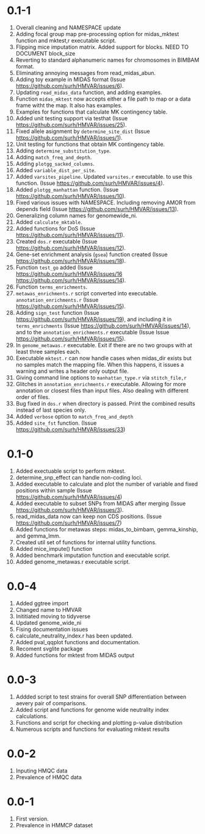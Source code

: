 # 0.1-1
1. Overall cleaning and NAMESPACE update
2. Adding focal group map pre-processing option for
midas_mktest function and mktest,r executable script.
3. Flipping mice imputation matrix. Added support for blocks.
NEED TO DOCUMENT block_size
4. Reverting to standard alphanumeric names for chromosomes
in BIMBAM format.
5. Eliminating annoying messages from read_midas_abun.
6. Adding toy example in MIDAS format (Issue
https://github.com/surh/HMVAR/issues/6).
7. Updating `read_midas_data` function, and adding examples.
8. Function `midas_mktest` now accepts either a file path to map
or a data frame witht the map. It also has examples.
9. Examples for functions that calculate MK contingency table.
10. Added unit testing support via testhat (Issue
https://github.com/surh/HMVAR/issues/25).
11. Fixed allele asignment by `determine_site_dist` (Issue
https://github.com/surh/HMVAR/issues/1).
12. Unit testing for functions that obtain MK contingency table.
13. Adding `determine_substitution_type`.
14. Adding `match_freq_and_depth`.
15. Adding `plotgg_sacked_columns`.
16. Added `variable_dist_per_site`.
17. Added `varsites_pipeline`. Updated `varsites.r` executable.
to use this function. (Issue https://github.com/surh/HMVAR/issues/4).
18. Added `plotgg_manhattan` function. (Issue https://github.com/surh/HMVAR/issues/10).
19. Fixed various issues with NAMESPACE. Including removing AMOR from
depends field (Issue https://github.com/surh/HMVAR/issues/13).
20. Generalizing column names for genomewide_ni.
21. Added `calculate_mktable`.
22. Added functions for DoS (Issue https://github.com/surh/HMVAR/issues/11).
23. Created `dos.r` executable (Issue
https://github.com/surh/HMVAR/issues/12).
24. Gene-set enrichment analysis (`gsea`) function created
(Issue https://github.com/surh/HMVAR/issues/18).
25. Function `test_go` added (Issue https://github.com/surh/HMVAR/issues/16
https://github.com/surh/HMVAR/issues/14).
26. Function `terms_enrichments`.
27. `metawas_enrichments.r` script converted into executable.
`annotation_enrichments.r` (Issue https://github.com/surh/HMVAR/issues/15).
28. Adding `sign_test` function (Issue https://github.com/surh/HMVAR/issues/19),
and including it in `terms_enrichments` (Issue https://github.com/surh/HMVAR/issues/14),
and to the `annotation_enrichments.r` executable
(Issue Issue https://github.com/surh/HMVAR/issues/15).
29. In `genome_metawas.r` executable. Exit if there are no two groups with at
least three samples each.
30. Executable `mktest.r` can now handle cases when midas_dir exists but no samples
match the mapping file. When this happens, it issues a warning and writes a header only
output file.
31. Giving command line options to `manhattan_type.r` via `stitch_file,r`
32. Glitches in `annotation_enrichments.r` executable. Allowing for more annotation
or closest files than input files. Also dealing with different order of files.
33. Bug fixed in `dos.r` when directory is passed. Print the combined results
instead of last species only.
34. Added `verbose` option to `match_freq_and_depth`
35. Added `site_fst` function. (Issue https://github.com/surh/HMVAR/issues/33)

# 0.1-0
1. Added exectuable script to perform mktest.
2. determine_snp_effect can handle non-coding loci.
3. Added executable to calculate and plot the number of
variable and fixed positions within sample (Issue
https://github.com/surh/HMVAR/issues/4)
4. Added executable to subset SNPs from MIDAS after merging 
(Issue https://github.com/surh/HMVAR/issues/3).
6. read_midas_data now can keep non CDS positions.
(Issue https://github.com/surh/HMVAR/issues/7)
7. Added functions for metawas steps: midas_to_bimbam,
gemma_kinship, and gemma_lmm.
8. Created util set of functions for internal utility functions.
9. Added mice_impute() function
10. Added benchmark imputation function and executable script.
11. Added genome_metawas.r executable script.

# 0.0-4
1. Added ggtree import
2. Changed name to HMVAR
3. Inititiated moving to tidyverse
4. Updated genome_wide_ni
5. Fising documentation issues
6. calculate_neutrality_index.r has been updated.
7. Added pval_qqplot functions and documentation.
8. Recoment svglite package
9. Added functions for mktest from MIDAS output

# 0.0-3
1. Addded script to test strains for overall SNP
differentiation between aevery pair of comparisons.
2. Added script and functions for genome wide neutrality index
calculations.
3. Functions and script for checking and plotting p-value distribution
4. Numerous scripts and functions for evaluating mktest
results

# 0.0-2
1. Inputing HMQC data
2. Prevalence of HMQC data

# 0.0-1
1. First version.
2. Prevalence in HMMCP dataset
